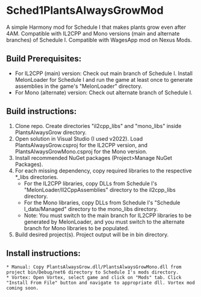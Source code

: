# Sched1PlantsAlwaysGrowMod

A simple Harmony mod for Schedule I that makes plants grow even after 4AM.
Compatible with IL2CPP and Mono versions (main and alternate branches) of Schedule I.
Compatible with WagesApp mod on Nexus Mods.


## Build Prerequisites:
* For IL2CPP (main) version: Check out main branch of Schedule I. Install MelonLoader for Schedule I and run the game at least once to generate assemblies in the game's "MelonLoader" directory.
* For Mono (alternate) version: Check out alternate branch of Schedule I.


## Build instructions:
1. Clone repo. Create directories "il2cpp_libs" and "mono_libs" inside PlantsAlwaysGrow directory.
2. Open solution in Visual Studio (I used v2022). Load PlantsAlwaysGrow.csproj for the IL2CPP version, and PlantsAlwaysGrowMono.csproj for the Mono version.
3. Install recommended NuGet packages (Project>Manage NuGet Packages).
4. For each missing dependency, copy required libraries to the respective *_libs directories.
	* For the IL2CPP libraries, copy DLLs from Schedule I's "MelonLoader/Il2CppAssemblies" directory to the il2cpp_libs directory.
	* For the Mono libraries, copy DLLs from Schedule I's "Schedule I_data/Managed" directory to the mono_libs directory.
	* Note: You must switch to the main branch for IL2CPP libraries to be generated by MelonLoader, and you must switch to the alternate branch for Mono libraries to be populated.
5. Build desired project(s). Project output will be in bin directory.


## Install instructions:
	* Manual: Copy PlantsAlwaysGrow.dll/PlantsAlwaysGrowMono.dll from project bin/Debug/net6 directory to Schedule I's mods directory.
	* Vortex: Open Vortex, select game and click on "Mods" tab. Click "Install From File" button and navigate to appropriate dll. Vortex mod coming soon.

